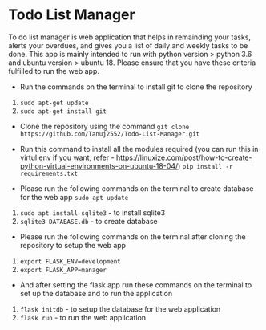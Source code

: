 # Todo List Manager
To do list manager is web application that helps in remainding your tasks, alerts your overdues, and gives you a list of daily and weekly tasks to be done.
This app is mainly intended to run with python version > python 3.6 and ubuntu version > ubuntu 18. Please ensure that you have these criteria fulfilled to run the web app.

* Run the commands on the terminal to install git to clone the repository 
1) ```sudo apt-get update```
2) ```sudo apt-get install git```

* Clone the repository using the command 
```git clone https://github.com/Tanuj2552/Todo-List-Manager.git```

* Run this command to install all the modules required (you can run this in virtul env if you want, refer - https://linuxize.com/post/how-to-create-python-virtual-environments-on-ubuntu-18-04/)
```pip install -r requirements.txt```

* Please run the following commands on the terminal to create database for the web app
```sudo apt update```
1) ```sudo apt install sqlite3``` - to install sqlite3
2) ```sqlite3 DATABASE.db``` - to create database

* Please run the following commands on the terminal after cloning the repository to setup the web app
1) ```export FLASK_ENV=development```
2) ```export FLASK_APP=manager```

* And after setting the flask app run these commands on the terminal to set up the database and to run the application
1) ```flask initdb``` - to setup the database for the web application
2) ```flask run``` - to run the web application

